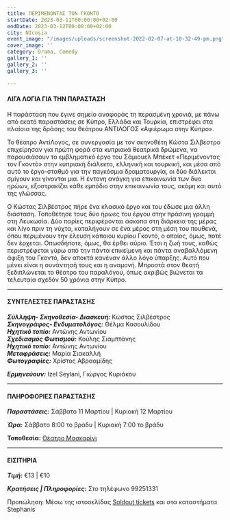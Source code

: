 ```yaml
---
title: ΠΕΡΙΜΕΝΟΝΤΑΣ ΤΟΝ ΓΚΟΝΤΟ
startDate: 2023-03-11T00:00:00+02:00
endDate: 2023-03-12T00:00:00+02:00
city: NIcosia
event_image: "/images/uploads/screenshot-2022-02-07-at-10-32-49-pm.png"
cover_image: ''
category: Drama, Comedy
gallery_1: ''
gallery_2: ''
gallery_3: ''

---
```

#### ΛΙΓΑ ΛΟΓΙΑ ΓΙΑ ΤΗΝ ΠΑΡΑΣΤΑΣΗ

Η παράσταση που έγινε σημείο αναφοράς τη περασμένη χρονιά, με πάνω από εκατό παραστάσεις σε Κύπρο, Ελλάδα και Τουρκία, επιστρέφει στα πλαίσια της δράσης του θεάτρου ΑΝΤΙΛΟΓΟΣ «Αφιέρωμα στην Κύπρο».

Το θέατρο ΑντίΛογος, σε συνεργασία με τον σκηνοθέτη Κώστα Σιλβέστρο επιχείρησαν για πρώτη φορά στα κυπριακά θεατρικά δρώμενα, να παρουσιάσουν το εμβληματικό έργο του Σάμιουελ Μπέκετ «Περιμένοντας τον Γκοντό» στην κυπριακή διάλεκτο, ελληνική και τουρκική, και μέσα από αυτό το έργο-σταθμό για την παγκόσμια δραματουργία, οι δύο διάλεκτοι σμίγουν και γίνονται μια. Η έντονη ανάγκη για επικοινωνία των δυο ηρώων, εξοστρακίζει κάθε εμπόδιο στην επικοινωνία τους, ακόμη και αυτό της γλώσσας.

Ο Κώστας Σιλβέστρος πήρε ένα κλασικό έργο και του έδωσε μια άλλη διάσταση. Τοποθέτησε τους δύο ήρωες του έργου στην πράσινη γραμμή στη Λευκωσία. Δύο παρίες περιφέρονται άσκοπα στη διάρκεια της μέρας και λίγο πριν τη νύχτα, καταλήγουν σε ένα μέρος στη μέση του πουθενά, όπου περιμένουν την έλευση κάποιου κυρίου Γκοντό, ο οποίος, όμως, ποτέ δεν έρχεται. Οπωσδήποτε, όμως, θα έρθει αύριο. Έτσι η ζωή τους, καθώς περιστρέφεται γύρω από την πάντα επικείμενη και πάντα αναβαλλόμενη άφιξη του Γκοντό, δεν αποκτά κανέναν άλλο λόγο ύπαρξης. Αυτό που μένει είναι η συνάντησή τους και η αναμονή. Μπροστά στον θεατή ξεδιπλώνεται το θέατρο του παραλόγου, όπως ακριβώς βιώνεται τα τελευταία σχεδόν 50 χρόνια στην Κύπρο.

***

#### ΣΥΝΤΕΛΕΣΤΕΣ ΠΑΡΑΣΤΑΣΗΣ

**_Σύλληψη- Σκηνοθεσία- Διασκευή:_** Κώστας Σιλβέστρος  
**_Σκηνογράφος- Ενδυματολόγος:_** Θέλμα Κασουλίδου  
**_Ηχητικό τοπίο:_** Αντώνης Αντωνίου  
**_Σχεδιασμός Φωτισμού:_** Κούλης Σιαμπτάνης  
**_Ηχητικό τοπίο:_** Αντώνης Αντωνίου  
**_Μεταφράσεις:_** Μαρία Σιακαλλή  
**_Φωτογραφίες:_** Χρίστος Αβρααμίδης

**_Ερμηνεύουν:_** Izel Seylani, Γιώργος Κυριάκου

***

#### ΠΛΗΡΟΦΟΡΙΕΣ ΠΑΡΑΣΤΑΣΗΣ

**_Παραστάσεις:_** Σάββατο 11 Μαρτίου | Κυριακή 12 Μαρτίου

**_Ώρα:_** Σάββατο 8:00 το βράδυ | Κυριακή 7:00 το βράδυ

**Τοποθεσία:** [Θέατρο Μασκαρίνι](https://www.google.com/maps/place/%CE%98%CE%AD%CE%B1%CF%84%CF%81%CE%BF+%CE%9C%CE%B1%CF%83%CE%BA%CE%B1%CF%81%CE%AF%CE%BD%CE%B9/@35.1187672,33.3764588,17z/data=!4m12!1m6!3m5!1s0x14de190879b8036b:0xa61c1fbebbf53da8!2zzpjOrc6xz4TPgc6_IM6czrHPg866zrHPgc6vzr3OuQ!8m2!3d35.1187628!4d33.3786475!3m4!1s0x14de190879b8036b:0xa61c1fbebbf53da8!8m2!3d35.1187628!4d33.3786475)

***

#### ΕΙΣΙΤΗΡΙΑ

**_Τιμή:_** €13 | €10

**_Κρατήσεις | Πληροφορίες:_** Στο τηλέφωνο 99251331

Προπώληση: Μέσω της ιστοσελίδας [Soldout tickets](https://www.soldoutticketbox.com/afieroma-stin-kypro-antilogos-2023/?lang=en) και στα καταστήματα Stephanis